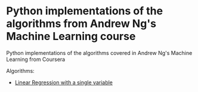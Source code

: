 # Python implementations of the algorithms from Andrew Ng's Machine Learning course

Python implementations of the algorithms covered in Andrew Ng's Machine Learning from Coursera

Algorithms:

* [Linear Regression with a single variable](01_Linear_Regression_with_a_single_variable.ipynb)

